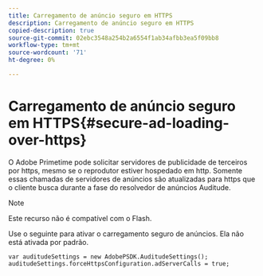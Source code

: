 ```yaml
---
title: Carregamento de anúncio seguro em HTTPS
description: Carregamento de anúncio seguro em HTTPS
copied-description: true
source-git-commit: 02ebc3548a254b2a6554f1ab34afbb3ea5f09bb8
workflow-type: tm+mt
source-wordcount: '71'
ht-degree: 0%

---
```


# Carregamento de anúncio seguro em HTTPS{#secure-ad-loading-over-https}

O Adobe Primetime pode solicitar servidores de publicidade de terceiros por https, mesmo se o reprodutor estiver hospedado em http. Somente essas chamadas de servidores de anúncios são atualizadas para https que o cliente busca durante a fase do resolvedor de anúncios Auditude.

>[!NOTE]
>
>Este recurso não é compatível com o Flash.

Use o seguinte para ativar o carregamento seguro de anúncios. Ela não está ativada por padrão.

```
var auditudeSettings = new AdobePSDK.AuditudeSettings(); 
auditudeSettings.forceHttpsConfiguration.adServerCalls = true;
```
